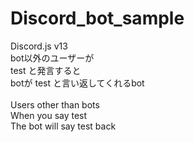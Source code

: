# Discord_bot_sample
Discord.js  v13
<br>
bot以外のユーザーが
<br>
test と発言すると
<br>
botが test と言い返してくれるbot
<br>
<br>
Users other than bots
<br>
When you say test
<br>
The bot will say test back 
